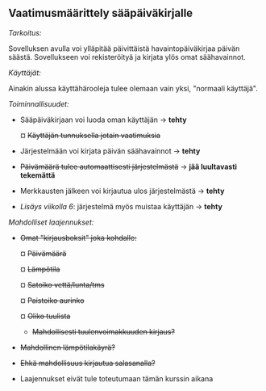 ## Vaatimusmäärittely sääpäiväkirjalle ##

*Tarkoitus:*

Sovelluksen avulla voi ylläpitää päivittäistä havaintopäiväkirjaa päivän säästä. Sovellukseen voi rekisteröityä ja kirjata ylös omat säähavainnot.

*Käyttäjät:*

Ainakin alussa käyttähärooleja tulee olemaan vain yksi, "normaali käyttäjä".

*Toiminnallisuudet:*
- Sääpäiväkirjaan voi luoda oman käyttäjän -> **tehty**

  ¤ ~~Käyttäjän tunnuksella jotain vaatimuksia~~

- Järjestelmään voi kirjata päivän säähavainnot -> **tehty**

- ~~Päivämäärä tulee automaattisesti järjestelmästä~~ -> **jää luultavasti tekemättä**
 
- Merkkausten jälkeen voi kirjautua ulos järjestelmästä -> **tehty**

- *Lisäys viikolla 6*: järjestelmä myös muistaa käyttäjän -> **tehty**

*Mahdolliset laajennukset:*

- ~~Omat "kirjausboksit" joka kohdalle:~~

  ¤ ~~Päivämäärä~~
  
  ¤ ~~Lämpötila~~
  
  ¤ ~~Satoiko vettä/lunta/tms~~
  
  ¤ ~~Paistoiko aurinko~~
  
  ¤ ~~Oliko tuulista~~
  
    - ~~Mahdollisesti tuulenvoimakkuuden kirjaus?~~

- ~~Mahdollinen lämpötilakäyrä?~~

- ~~Ehkä mahdollisuus kirjautua salasanalla?~~

- Laajennukset eivät tule toteutumaan tämän kurssin aikana
